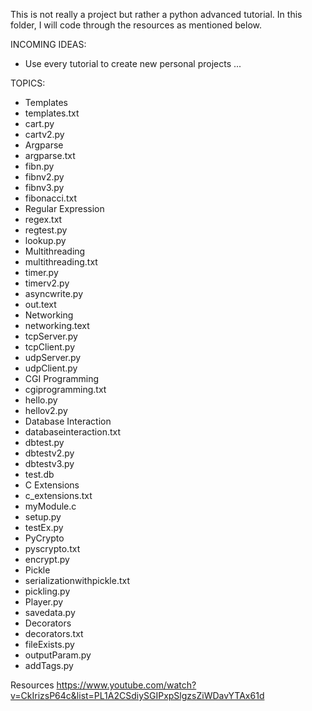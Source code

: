 This is not really a project but rather a python advanced tutorial. In this folder, I will code through the resources as mentioned below.

INCOMING IDEAS:
- Use every tutorial to create new personal projects
...

TOPICS:
- Templates
 - templates.txt
 - cart.py
 - cartv2.py
- Argparse
 - argparse.txt
 - fibn.py
 - fibnv2.py
 - fibnv3.py
 - fibonacci.txt
- Regular Expression
 - regex.txt
 - regtest.py
 - lookup.py
- Multithreading
 - multithreading.txt
 - timer.py
 - timerv2.py
 - asyncwrite.py
 - out.text
- Networking
 - networking.text
 - tcpServer.py
 - tcpClient.py
 - udpServer.py
 - udpClient.py
- CGI Programming
 - cgiprogramming.txt
 - hello.py
 - hellov2.py
- Database Interaction
 - databaseinteraction.txt
 - dbtest.py
 - dbtestv2.py
 - dbtestv3.py
 - test.db
- C Extensions
 - c_extensions.txt
 - myModule.c
 - setup.py
 - testEx.py
- PyCrypto
- pyscrypto.txt
- encrypt.py
- Pickle
 - serializationwithpickle.txt
 - pickling.py
 - Player.py
 - savedata.py
- Decorators
 - decorators.txt
 - fileExists.py
 - outputParam.py
 - addTags.py

Resources
https://www.youtube.com/watch?v=CkIrizsP64c&list=PL1A2CSdiySGIPxpSlgzsZiWDavYTAx61d

